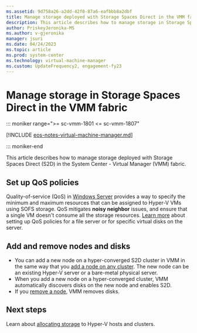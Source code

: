 ```yaml
---
ms.assetid: 9d758a26-a2dd-42f0-87a6-eafbbb8a2dbf
title: Manage storage deployed with Storage Spaces Direct in the VMM fabric
description: This article describes how to manage storage in Storage Spaces Direct in the VMM fabric
author: PriskeyJeronika-MS
ms.author: v-gjeronika
manager: jsuri
ms.date: 04/24/2023
ms.topic: article
ms.prod: system-center
ms.technology: virtual-machine-manager
ms.custom: UpdateFrequency2, engagement-fy23
---
```


# Manage storage in Storage Spaces Direct in the VMM fabric

::: moniker range=">= sc-vmm-1801 <= sc-vmm-1807"

[!INCLUDE [eos-notes-virtual-machine-manager.md](../includes/eos-notes-virtual-machine-manager.md)]

::: moniker-end

This article describes how to manage storage deployed with Storage Spaces Direct (S2D) in the System Center - Virtual Manager (VMM) fabric.


## Set up QoS policies

Quality-of-service (QoS) in [Windows Server](/windows-server/storage/storage-qos/storage-qos-overview) provides a way to specify the minimum and maximum resources that can be assigned to Hyper-V VMs using SOFS storage. QoS mitigates **noisy neighbor** issues, and ensure that a single VM doesn't consume all the storage resources. [Learn more](manage-sofs-qos.md) about setting up QoS policies for a file server or for specific virtual disks on the server.

## Add and remove nodes and disks

- You can add a new node on a hyper-converged S2D cluster in VMM in the same way that you [add a node on any cluster](hyper-v-cluster.md#add-a-node-to-the-cluster). The new node can be an existing Hyper-V server or a bare-metal physical server.
- When you add a new node on a hyper-converged cluster, VMM automatically discovers disks on the new node and enables S2D.
- If you [remove a node](hyper-v-cluster.md#remove-a-node-from-the-cluster), VMM removes disks.

## Next steps

Learn about [allocating storage](hyper-v-storage.md) to Hyper-V hosts and clusters.

